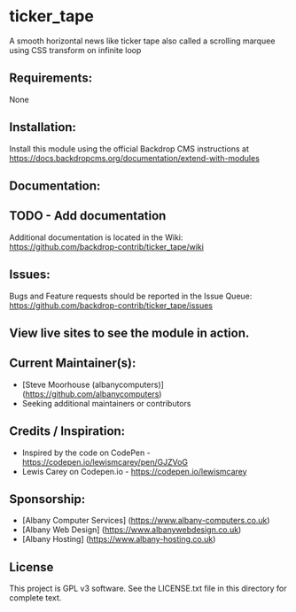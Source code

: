# ticker_tape
A smooth horizontal news like ticker tape also called a scrolling marquee using CSS transform on infinite loop

## Requirements:
None

## Installation:
Install this module using the official Backdrop CMS instructions at https://docs.backdropcms.org/documentation/extend-with-modules

## Documentation:

## TODO - Add documentation
Additional documentation is located in the Wiki: https://github.com/backdrop-contrib/ticker_tape/wiki

## Issues:
Bugs and Feature requests should be reported in the Issue Queue: https://github.com/backdrop-contrib/ticker_tape/issues

## View live sites to see the module in action.


## Current Maintainer(s):
- [Steve Moorhouse (albanycomputers)] (https://github.com/albanycomputers)
- Seeking additional maintainers or contributors

## Credits / Inspiration:
 - Inspired by the code on CodePen - https://codepen.io/lewismcarey/pen/GJZVoG
 - Lewis Carey on Codepen.io - https://codepen.io/lewismcarey

## Sponsorship:
 - [Albany Computer Services] (https://www.albany-computers.co.uk)
 - [Albany Web Design] (https://www.albanywebdesign.co.uk)
 - [Albany Hosting] (https://www.albany-hosting.co.uk)

## License
This project is GPL v3 software. See the LICENSE.txt file in this directory for complete text.